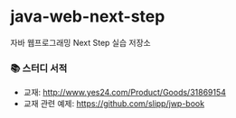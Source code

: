 # java-web-next-step
자바 웹프로그래밍 Next Step 실습 저장소

### :books: 스터디 서적
- 교재: <http://www.yes24.com/Product/Goods/31869154>
- 교재 관련 예제: <https://github.com/slipp/jwp-book>
